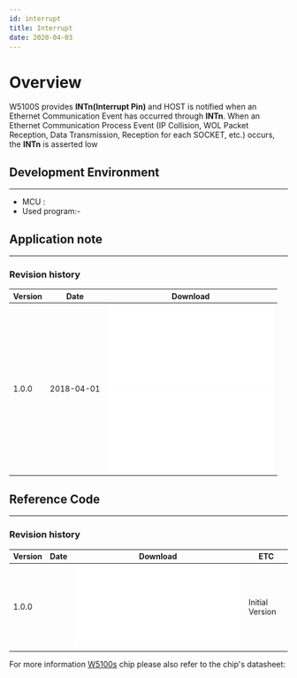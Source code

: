 ```yaml
---
id: interrupt
title: Interrupt
date: 2020-04-03
---
```



# Overview

W5100S provides **INTn(Interrupt Pin)** and HOST is notified when an Ethernet Communication
Event has occurred through **INTn**. When an Ethernet Communication Process Event
(IP Collision, WOL Packet Reception, Data Transmission, Reception for each
SOCKET, etc.) occurs, the **INTn** is asserted low

## Development Environment

--------
- MCU : 
- Used program:-

## Application note

-----

### Revision history

<table>
<thead>
<tr class="header">
<th>Version</th>
<th>Date</th>
<th>Download</th>
</tr>
</thead>
<tbody>
<tr class="odd">
<td>1.0.0</td>
<td>2018-04-01</td>
<td><embed src="/img/products/w5100s/application/w5100s_an_interrupt_v110k.pdf" class="align-center" /><br />
<embed src="/img/products/w5100s/application/w5100s_an_interrupt_v100e.pdf" class="align-center" /></td>
</tr>
</tbody>
</table>

## Reference Code

-----

### Revision history

| Version | Date | Download                    | ETC             |
| ------- | ---- | --------------------------- | --------------- |
| 1.0.0   |      | [](/img/products/w5100s/application/w5100s_an_interrupt_v110k.pdf) ![](/img/products/w5100s/application/w5100s_an_interrupt_v100e.pdf)| Initial Version |

For more information [W5100s](/products/w5100s/datasheet) chip please
also refer to the chip's datasheet:
